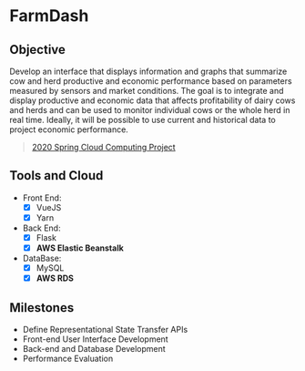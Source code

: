 # FarmDash

## Objective

Develop an interface that displays information and graphs that summarize cow and herd productive and economic performance based on parameters measured by sensors and market conditions. The goal is to integrate and display productive and economic data that affects profitability of dairy cows and herds and can be used to monitor individual cows or the whole herd in real time. Ideally, it will be possible to use current and historical data to project economic performance.

> [2020 Spring Cloud Computing Project](https://www.cs.cornell.edu/courses/cs5412/2020sp/)

## Tools and Cloud

- Front End:
  - [x] VueJS
  - [x] Yarn
- Back End:
  - [x] Flask
  - [x] **AWS Elastic Beanstalk**
- DataBase:
  - [x] MySQL
  - [x] **AWS RDS**

## Milestones

- Define Representational State Transfer APIs
- Front-end User Interface Development
- Back-end and Database Development
- Performance Evaluation
